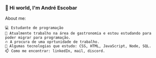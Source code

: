 ### 👋 Hi world, I'm André Escobar 

About me:

    💻 Estudante de programação
    🔭 Atualmente trabalho na área de gastronomia e estou estudando para poder migrar para programação.
    🔥 A procura de uma oprtunidade de trabalho.
    🚀 Algumas tecnologias que estudo: CSS, HTML, JavaScript, Node, SQL.
    📫 Como me encontrar: linkedIn, mail, discord.
   
